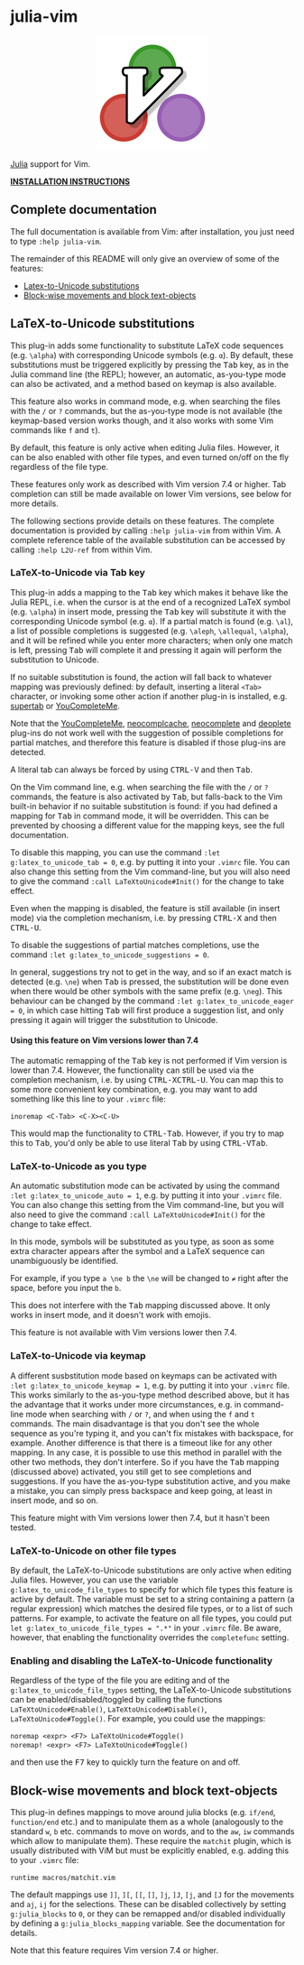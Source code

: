 # julia-vim

<p align="center"><img src="logo.png" alt="julia-vim logo"/></p>

[Julia] support for Vim.

**[INSTALLATION INSTRUCTIONS]**

[Julia]: http://julialang.org/
[Installation instructions]: INSTALL.md

## Complete documentation

The full documentation is available from Vim: after installation, you just need to type `:help julia-vim`.

The remainder of this README will only give an overview of some of the features:

* [Latex-to-Unicode substitutions](#latex-to-unicode-substitutions)
* [Block-wise movements and block text-objects](#block-wise-movements-and-block-text-objects)

## LaTeX-to-Unicode substitutions

This plug-in adds some functionality to substitute LaTeX code sequences (e.g. `\alpha`) with corresponding
Unicode symbols (e.g. `α`). By default, these substitutions must be triggered explicitly by pressing the
<kbd>Tab</kbd> key, as in the Julia command line (the REPL); however, an automatic, as-you-type mode can also
be activated, and a method based on keymap is also available.

This feature also works in command mode, e.g. when searching the files with the `/` or `?` commands, but the
as-you-type mode is not available (the keymap-based version works though, and it also works with some Vim
commands like `f` and `t`).

By default, this feature is only active when editing Julia files. However, it can be also enabled with
other file types, and even turned on/off on the fly regardless of the file type.

These features only work as described with Vim version 7.4 or higher. Tab completion can still be made
available on lower Vim versions, see below for more details.

The following sections provide details on these features. The complete documentation is provided by calling
`:help julia-vim` from within Vim. A complete reference table of the available substitution can be
accessed by calling `:help L2U-ref` from within Vim.

### LaTeX-to-Unicode via Tab key

This plug-in adds a mapping to the <kbd>Tab</kbd> key which makes it behave like the Julia REPL, i.e. when
the cursor is at the end of a recognized LaTeX symbol (e.g. `\alpha`) in insert mode, pressing
the <kbd>Tab</kbd> key will substitute it with the corresponding Unicode symbol (e.g. `α`). If a partial match
is found (e.g. `\al`), a list of possible completions is suggested (e.g. `\aleph`, `\allequal`,
`\alpha`), and it will be refined while you enter more characters; when only one match is left, pressing
<kbd>Tab</kbd> will complete it and pressing it again will perform the substitution to Unicode.

If no suitable substitution is found, the action will fall back to whatever mapping was previously
defined: by default, inserting a literal `<Tab>` character, or invoking some other action if another
plug-in is installed, e.g. [supertab] or [YouCompleteMe].

Note that the [YouCompleteMe], [neocomplcache], [neocomplete] and [deoplete] plug-ins do not work well
with the suggestion of possible completions for partial matches, and therefore this feature is disabled
if those plug-ins are detected.

A literal tab can always be forced by using <kbd>CTRL-V</kbd> and then <kbd>Tab</kbd>.

On the Vim command line, e.g. when searching the file with the `/` or `?` commands, the feature is
also activated by <kbd>Tab</kbd>, but falls-back to the Vim built-in behavior if no suitable substitution
is found: if you had defined a mapping for <kbd>Tab</kbd> in command mode, it will be overridden. This
can be prevented by choosing a different value for the mapping keys, see the full documentation.

To disable this mapping, you can use the command `:let g:latex_to_unicode_tab = 0`, e.g. by putting
it into your `.vimrc` file. You can also change this setting from the Vim command-line, but you will
also need to give the command `:call LaTeXtoUnicode#Init()` for the change to take effect.

Even when the mapping is disabled, the feature is still available (in insert mode) via the
completion mechanism, i.e. by pressing <kbd>CTRL-X</kbd> and then <kbd>CTRL-U</kbd>.

To disable the suggestions of partial matches completions, use the command
`:let g:latex_to_unicode_suggestions = 0`.

In general, suggestions try not to get in the way, and so if an exact match is detected (e.g. `\ne`) when
<kbd>Tab</kbd> is pressed, the substitution will be done even when there would be other symbols with the same prefix
(e.g. `\neg`). This behaviour can be changed by the command `:let g:latex_to_unicode_eager = 0`, in
which case hitting <kbd>Tab</kbd> will first produce a suggestion list, and only pressing it again will trigger the
substitution to Unicode.

[supertab]: https://github.com/ervandew/supertab
[YouCompleteMe]: https://github.com/Valloric/YouCompleteMe
[neocomplcache]: https://github.com/Shougo/neocomplcache.vim
[neocomplete]: https://github.com/Shougo/neocomplete.vim
[deoplete]: https://github.com/Shougo/deoplete.nvim

#### Using this feature on Vim versions lower than 7.4

The automatic remapping of the <kbd>Tab</kbd> key is not performed if Vim version is lower than 7.4. However, the
functionality can still be used via the completion mechanism, i.e. by using <kbd>CTRL-X</kbd><kbd>CTRL-U</kbd>. You can
map this to some more convenient key combination, e.g. you may want to add something like this line to your
`.vimrc` file:

```
inoremap <C-Tab> <C-X><C-U>
```

This would map the functionality to <kbd>CTRL-Tab</kbd>. However, if you try to map this to <kbd>Tab</kbd>, you'd only be
able to use literal <kbd>Tab</kbd> by using <kbd>CTRL-V</kbd><kbd>Tab</kbd>.

### LaTeX-to-Unicode as you type

An automatic substitution mode can be activated by using the command `:let g:latex_to_unicode_auto = 1`,
e.g. by putting it into your `.vimrc` file. You can also change this setting from the Vim command-line, but
you will also need to give the command `:call LaTeXtoUnicode#Init()` for the change to take effect.

In this mode, symbols will be substituted as you type, as soon as some extra character appears after the symbol
and a LaTeX sequence can unambiguously be identified.

For example, if you type `a \ne b` the `\ne` will be changed to `≠` right after the space, before you input
the `b`.

This does not interfere with the <kbd>Tab</kbd> mapping discussed above. It only works in insert mode, and it
doesn't work with emojis.

This feature is not available with Vim versions lower then 7.4.

### LaTeX-to-Unicode via keymap

A different susbstitution mode based on keymaps can be activated with `:let g:latex_to_unicode_keymap = 1`,
e.g. by putting it into your `.vimrc` file. This works similarly to the as-you-type method described above,
but it has the advantage that it works under more circumstances, e.g. in command-line mode when searching with
`/` or `?`, and when using the `f` and `t` commands.
The main disadvantage is that you don't see the whole sequence as you're typing it, and you can't fix mistakes
with backspace, for example.
Another difference is that there is a timeout like for any other mapping.
In any case, it is possible to use this method in parallel with the other two methods, they don't interfere.
So if you have the <kbd>Tab</kbd> mapping (discussed above) activated, you still get to see completions and
suggestions. If you have the as-you-type substitution active, and you make a mistake, you can simply press
backspace and keep going, at least in insert mode, and so on.

This feature might with Vim versions lower then 7.4, but it hasn't been tested.

### LaTeX-to-Unicode on other file types

By default, the LaTeX-to-Unicode substitutions are only active when editing Julia files. However, you can use
the variable `g:latex_to_unicode_file_types` to specify for which file types this feature is active by default.
The variable must be set to a string containing a pattern (a regular expression) which matches the desired file
types, or to a list of such patterns. For example, to activate the feature on all file types, you could put
`let g:latex_to_unicode_file_types = ".*"` in your `.vimrc` file.
Be aware, however, that enabling the functionality overrides the `completefunc` setting.

### Enabling and disabling the LaTeX-to-Unicode functionality

Regardless of the type of the file you are editing and of the `g:latex_to_unicode_file_types` setting, the
LaTeX-to-Unicode substitutions can be enabled/disabled/toggled by calling the functions
`LaTeXtoUnicode#Enable()`, `LaTeXtoUnicode#Disable()`, `LaTeXtoUnicode#Toggle()`. For example, you could use
the mappings:

```
noremap <expr> <F7> LaTeXtoUnicode#Toggle()
noremap! <expr> <F7> LaTeXtoUnicode#Toggle()
```

and then use the <kbd>F7</kbd> key to quickly turn the feature on and off.

## Block-wise movements and block text-objects

This plug-in defines mappings to move around julia blocks (e.g. `if/end`, `function/end` etc.) and to
manipulate them as a whole (analogously to the standard `w`, `b` etc. commands to move on words, and to
the `aw`, `iw` commands which allow to manipulate them). These require the `matchit` plugin, which is usually
distributed with ViM but must be explicitly enabled, e.g. adding this to your `.vimrc` file:

```vim
runtime macros/matchit.vim
```

The default mappings use `]]`, `][`, `[[`, `[]`, `]j`, `]J`, `[j`, and `[J` for the movements
and `aj`, `ij` for the selections. These can be disabled collectively by setting `g:julia_blocks` to `0`,
or they can be remapped and/or disabled individually by defining a `g:julia_blocks_mapping` variable.
See the documentation for details.

Note that this feature requires Vim version 7.4 or higher.
